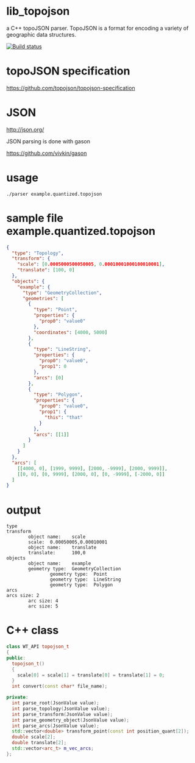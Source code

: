# lib_topojson
a C++ topoJSON parser. TopoJSON is a format for encoding a variety of geographic data structures.

[![Build status](https://ci.appveyor.com/api/projects/status/pluqviybu1v2xh7a?svg=true)](https://ci.appveyor.com/project/pedro-vicente/lib-topojson)


# topoJSON specification

https://github.com/topojson/topojson-specification

# JSON

http://json.org/

JSON parsing is done with gason

https://github.com/vivkin/gason


# usage

```
./parser example.quantized.topojson
```

# sample file example.quantized.topojson

```json
{
  "type": "Topology",
  "transform": {
    "scale": [0.0005000500050005, 0.00010001000100010001],
    "translate": [100, 0]
  },
  "objects": {
    "example": {
      "type": "GeometryCollection",
      "geometries": [
        {
          "type": "Point",
          "properties": {
            "prop0": "value0"
          },
          "coordinates": [4000, 5000]
        },
        {
          "type": "LineString",
          "properties": {
            "prop0": "value0",
            "prop1": 0
          },
          "arcs": [0]
        },
        {
          "type": "Polygon",
          "properties": {
            "prop0": "value0",
            "prop1": {
              "this": "that"
            }
          },
          "arcs": [[1]]
        }
      ]
    }
  },
  "arcs": [
    [[4000, 0], [1999, 9999], [2000, -9999], [2000, 9999]],
    [[0, 0], [0, 9999], [2000, 0], [0, -9999], [-2000, 0]]
  ]
}
```

# output

```
type
transform
        object name:    scale
        scale:  0.00050005,0.00010001
        object name:    translate
        translate:      100,0
objects
        object name:    example
        geometry type:  GeometryCollection
                geometry type:  Point
                geometry type:  LineString
                geometry type:  Polygon
arcs
arcs size: 2
        arc size: 4
        arc size: 5
```

# C++ class

```c++
class WT_API topojson_t
{
public:
  topojson_t()
  {
    scale[0] = scale[1] = translate[0] = translate[1] = 0;
  }
  int convert(const char* file_name);

private:
  int parse_root(JsonValue value);
  int parse_topology(JsonValue value);
  int parse_transform(JsonValue value);
  int parse_geometry_object(JsonValue value);
  int parse_arcs(JsonValue value);
  std::vector<double> transform_point(const int position_quant[2]);
  double scale[2];
  double translate[2];
  std::vector<arc_t> m_vec_arcs;
};

```

